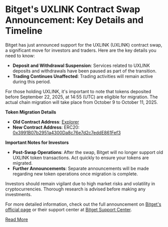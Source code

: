 # Bitget's UXLINK Contract Swap Announcement: Key Details and Timeline

Bitget has just announced support for the UXLINK (UXLINK) contract swap, a significant move for investors and traders. Here are the key details you need to know:

- **Deposit and Withdrawal Suspension**: Services related to UXLINK deposits and withdrawals have been paused as part of the transition.
- **Trading Continues Unaffected**: Trading activities will remain active during this period.

For those holding UXLINK, it's important to note that tokens deposited before September 22, 2025, at 14:55 (UTC) are eligible for migration. The actual chain migration will take place from October 9 to October 11, 2025.

**Token Migration Details**
- **Old Contract Address**: [Explorer](https://arbiscan.io/address/0x1A6B3A62391ECcaaa992ade44cd4AFe6bEC8CfF1)
- **New Contract Address**: ERC20: [0x3991B07b2951a4300Da8c76e7d2c7eddE861Fef3](https://etherscan.io/token/0x3991B07b2951a4300Da8c76e7d2c7eddE861Fef3)

**Important Notes for Investors**
- **Post-Swap Operations**: After the swap, Bitget will no longer support old UXLINK token transactions. Act quickly to ensure your tokens are migrated.
- **Further Announcements**: Separate announcements will be made regarding new token operations once migration is complete.

Investors should remain vigilant due to high market risks and volatility in cryptocurrencies. Thorough research is advised before making any investments.

For more detailed information, check out the full announcement on [Bitget's official page](https://x.com/UXLINKofficial/status/1971810035673321907) or their support center at [Bitget Support Center](https://www.bitget.com/support).

[Read More](https://chain-base.xyz/bitgets-uxlink-contract-swap-announcement-key-details-and-timeline)